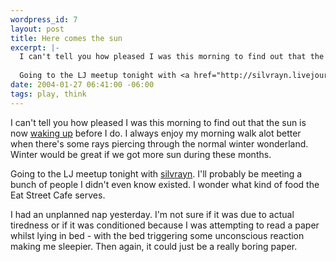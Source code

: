 ```yaml
--- 
wordpress_id: 7
layout: post
title: Here comes the sun
excerpt: |-
  I can't tell you how pleased I was this morning to find out that the sun is now <a href="http://www.wunderground.com/cgi-bin/findweather/getForecast?query=55404&extendedsun=sunon">waking up</a> before I do.  I always enjoy my morning walk alot better when there's some rays piercing through the normal winter wonderland.  Winter would be great if we got more sun during these months.
  
  Going to the LJ meetup tonight with <a href="http://silvrayn.livejournal.com">silvrayn</a>.  I'll probably be meeting a bunch of people I didn't even know existed.
date: 2004-01-27 06:41:00 -06:00
tags: play, think
---
```

I can't tell you how pleased I was this morning to find out that the sun is now <a href="http://www.wunderground.com/cgi-bin/findweather/getForecast?query=55404&extendedsun=sunon">waking up</a> before I do.  I always enjoy my morning walk alot better when there's some rays piercing through the normal winter wonderland.  Winter would be great if we got more sun during these months.

Going to the LJ meetup tonight with <a href="http://silvrayn.livejournal.com">silvrayn</a>.  I'll probably be meeting a bunch of people I didn't even know existed.  I wonder what kind of food the Eat Street Cafe serves.

I had an unplanned nap yesterday.  I'm not sure if it was due to actual tiredness or if it was conditioned because I was attempting to read a paper whilst lying in bed - with the bed triggering some unconscious reaction making me sleepier.  Then again, it could just be a really boring paper.

